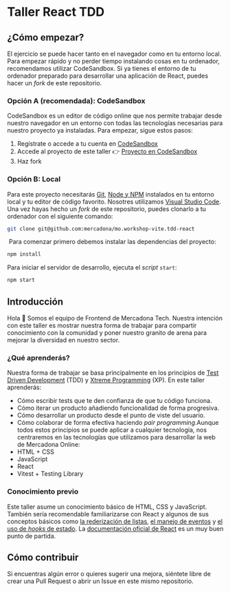 # Taller React TDD

## ¿Cómo empezar?

​El ejercicio se puede hacer tanto en el navegador como en tu entorno local. Para empezar rápido y no perder tiempo instalando cosas en tu ordenador, recomendamos utilizar CodeSandbox. Si ya tienes el entorno de tu ordenador preparado para desarrollar una aplicación de React, puedes hacer un _fork_ de este repositorio.
​

### Opción A (recomendada): CodeSandbox

​CodeSandbox es un editor de código online que nos permite trabajar desde nuestro navegador en un entorno con todas las tecnologías necesarias para nuestro proyecto ya instaladas. Para empezar, sigue estos pasos:

1. Regístrate o accede a tu cuenta en [CodeSandbox](https://codesandbox.io)
2. Accede al proyecto de este taller 👉 [Proyecto en CodeSandbox](https://codesandbox.io/p/devbox/react-vite-tdd-8xxtfy)
3. Haz fork

### Opción B: Local

​Para este proyecto necesitarás [Git](https://git-scm.com/downloads), [Node y NPM](https://nodejs.org) instalados en tu entorno local y tu editor de código favorito. Nosotres utilizamos [Visual Studio Code](https://code.visualstudio.com/).
​
Una vez hayas hecho un _fork_ de este repositorio, puedes clonarlo a tu ordenador con el siguiente comando:
​

```bash
git clone git@github.com:mercadona/mo.workshop-vite.tdd-react
```

​
Para comenzar primero debemos instalar las dependencias del proyecto:
​

```bash
npm install
```

​Para iniciar el servidor de desarrollo, ejecuta el _script_ `start`:
​

```bash
npm start
```

## Introducción

Hola 👋 Somos el equipo de Frontend de Mercadona Tech. Nuestra intención con este taller es mostrar nuestra forma de trabajar para compartir conocimiento con la comunidad y poner nuestro granito de arena para mejorar la diversidad en nuestro sector.
​

### ¿Qué aprenderás?

​Nuestra forma de trabajar se basa principalmente en los principios de [Test Driven Development](https://www.agilealliance.org/glossary/tdd) (TDD) y [Xtreme Programming](https://www.agilealliance.org/glossary/xp) (XP). En este taller aprenderás:

- Cómo escribir tests que te den confianza de que tu código funciona.
- Cómo iterar un producto añadiendo funcionalidad de forma progresiva.
- Cómo desarrollar un producto desde el punto de viste del usuario.
- Cómo colaborar de forma efectiva haciendo _pair programming_.
  ​
  Aunque todos estos principios se puede aplicar a cualquier tecnología, nos centraremos en las tecnologías que utilizamos para desarrollar la web de Mercadona Online:
  ​
- HTML + CSS
- JavaScript
- React
- Vitest + Testing Library

### Conocimiento previo

Este taller asume un conocimiento básico de HTML, CSS y JavaScript. También sería recomendable familiarizarse con React y algunos de sus conceptos básicos como [la rederización de listas](https://es.reactjs.org/docs/lists-and-keys.html), [el manejo de eventos](https://es.reactjs.org/docs/lists-and-keys.html) y [el uso de _hooks_ de estado](https://es.reactjs.org/docs/hooks-state.html). La [documentación oficial de React](https://es.reactjs.org/docs/hello-world.html) es un muy buen punto de partida.

## Cómo contribuir

Si encuentras algún error o quieres sugerir una mejora, siéntete libre de crear una Pull Request o abrir un Issue en este mismo repositorio.
